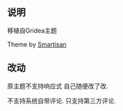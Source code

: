 ## 说明
 移植自Gridea主题

 Theme by [Smartisan](https://github.com/fullstack-kingj/gridea-theme-smartisan) 

## 改动

 原主题不支持响应式 自己随便改了改.

 不支持系统自带评论.
 只支持第三方评论.